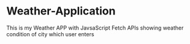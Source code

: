# Weather-Application
This is my Weather APP with JavsaScript Fetch APIs showing weather condition of city which user enters
